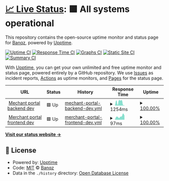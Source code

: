 # [📈 Live Status](https://status.banqz.com): <!--live status--> **🟩 All systems operational**

This repository contains the open-source uptime monitor and status page for [Banqz](banqz.com), powered by [Upptime](https://github.com/upptime/upptime).

[![Uptime CI](https://github.com/Banqzinc/upptime/workflows/Uptime%20CI/badge.svg)](https://github.com/Banqzinc/upptime/actions?query=workflow%3A%22Uptime+CI%22)
[![Response Time CI](https://github.com/Banqzinc/upptime/workflows/Response%20Time%20CI/badge.svg)](https://github.com/Banqzinc/upptime/actions?query=workflow%3A%22Response+Time+CI%22)
[![Graphs CI](https://github.com/Banqzinc/upptime/workflows/Graphs%20CI/badge.svg)](https://github.com/Banqzinc/upptime/actions?query=workflow%3A%22Graphs+CI%22)
[![Static Site CI](https://github.com/Banqzinc/upptime/workflows/Static%20Site%20CI/badge.svg)](https://github.com/Banqzinc/upptime/actions?query=workflow%3A%22Static+Site+CI%22)
[![Summary CI](https://github.com/Banqzinc/upptime/workflows/Summary%20CI/badge.svg)](https://github.com/Banqzinc/upptime/actions?query=workflow%3A%22Summary+CI%22)

With [Upptime](https://upptime.js.org), you can get your own unlimited and free uptime monitor and status page, powered entirely by a GitHub repository. We use [Issues](https://github.com/Banqzinc/upptime/issues) as incident reports, [Actions](https://github.com/Banqzinc/upptime/actions) as uptime monitors, and [Pages](https://status.banqz.com) for the status page.

<!--start: status pages-->
<!-- This summary is generated by Upptime (https://github.com/upptime/upptime) -->
<!-- Do not edit this manually, your changes will be overwritten -->
<!-- prettier-ignore -->
| URL | Status | History | Response Time | Uptime |
| --- | ------ | ------- | ------------- | ------ |
| <img alt="" src="https://icons.duckduckgo.com/ip3/merchant-backend-dev.quidkey.com.ico" height="13"> [Mechant portal backend dev](https://merchant-backend-dev.quidkey.com/health_check) | 🟩 Up | [mechant-portal-backend-dev.yml](https://github.com/Banqzinc/upptime/commits/HEAD/history/mechant-portal-backend-dev.yml) | <details><summary><img alt="Response time graph" src="./graphs/mechant-portal-backend-dev/response-time-week.png" height="20"> 1254ms</summary><br><a href="https://status.quidkey.com/history/mechant-portal-backend-dev"><img alt="Response time 586" src="https://img.shields.io/endpoint?url=https%3A%2F%2Fraw.githubusercontent.com%2FBanqzinc%2Fupptime%2FHEAD%2Fapi%2Fmechant-portal-backend-dev%2Fresponse-time.json"></a><br><a href="https://status.quidkey.com/history/mechant-portal-backend-dev"><img alt="24-hour response time 143" src="https://img.shields.io/endpoint?url=https%3A%2F%2Fraw.githubusercontent.com%2FBanqzinc%2Fupptime%2FHEAD%2Fapi%2Fmechant-portal-backend-dev%2Fresponse-time-day.json"></a><br><a href="https://status.quidkey.com/history/mechant-portal-backend-dev"><img alt="7-day response time 1254" src="https://img.shields.io/endpoint?url=https%3A%2F%2Fraw.githubusercontent.com%2FBanqzinc%2Fupptime%2FHEAD%2Fapi%2Fmechant-portal-backend-dev%2Fresponse-time-week.json"></a><br><a href="https://status.quidkey.com/history/mechant-portal-backend-dev"><img alt="30-day response time 586" src="https://img.shields.io/endpoint?url=https%3A%2F%2Fraw.githubusercontent.com%2FBanqzinc%2Fupptime%2FHEAD%2Fapi%2Fmechant-portal-backend-dev%2Fresponse-time-month.json"></a><br><a href="https://status.quidkey.com/history/mechant-portal-backend-dev"><img alt="1-year response time 586" src="https://img.shields.io/endpoint?url=https%3A%2F%2Fraw.githubusercontent.com%2FBanqzinc%2Fupptime%2FHEAD%2Fapi%2Fmechant-portal-backend-dev%2Fresponse-time-year.json"></a></details> | <details><summary><a href="https://status.quidkey.com/history/mechant-portal-backend-dev">100.00%</a></summary><a href="https://status.quidkey.com/history/mechant-portal-backend-dev"><img alt="All-time uptime 98.43%" src="https://img.shields.io/endpoint?url=https%3A%2F%2Fraw.githubusercontent.com%2FBanqzinc%2Fupptime%2FHEAD%2Fapi%2Fmechant-portal-backend-dev%2Fuptime.json"></a><br><a href="https://status.quidkey.com/history/mechant-portal-backend-dev"><img alt="24-hour uptime 100.00%" src="https://img.shields.io/endpoint?url=https%3A%2F%2Fraw.githubusercontent.com%2FBanqzinc%2Fupptime%2FHEAD%2Fapi%2Fmechant-portal-backend-dev%2Fuptime-day.json"></a><br><a href="https://status.quidkey.com/history/mechant-portal-backend-dev"><img alt="7-day uptime 100.00%" src="https://img.shields.io/endpoint?url=https%3A%2F%2Fraw.githubusercontent.com%2FBanqzinc%2Fupptime%2FHEAD%2Fapi%2Fmechant-portal-backend-dev%2Fuptime-week.json"></a><br><a href="https://status.quidkey.com/history/mechant-portal-backend-dev"><img alt="30-day uptime 98.43%" src="https://img.shields.io/endpoint?url=https%3A%2F%2Fraw.githubusercontent.com%2FBanqzinc%2Fupptime%2FHEAD%2Fapi%2Fmechant-portal-backend-dev%2Fuptime-month.json"></a><br><a href="https://status.quidkey.com/history/mechant-portal-backend-dev"><img alt="1-year uptime 98.43%" src="https://img.shields.io/endpoint?url=https%3A%2F%2Fraw.githubusercontent.com%2FBanqzinc%2Fupptime%2FHEAD%2Fapi%2Fmechant-portal-backend-dev%2Fuptime-year.json"></a></details>
| <img alt="" src="https://icons.duckduckgo.com/ip3/merchant-front-dev.quidkey.com.ico" height="13"> [Merchant portal frontend dev](https://merchant-front-dev.quidkey.com/healthcheck) | 🟩 Up | [merchant-portal-frontend-dev.yml](https://github.com/Banqzinc/upptime/commits/HEAD/history/merchant-portal-frontend-dev.yml) | <details><summary><img alt="Response time graph" src="./graphs/merchant-portal-frontend-dev/response-time-week.png" height="20"> 97ms</summary><br><a href="https://status.quidkey.com/history/merchant-portal-frontend-dev"><img alt="Response time 121" src="https://img.shields.io/endpoint?url=https%3A%2F%2Fraw.githubusercontent.com%2FBanqzinc%2Fupptime%2FHEAD%2Fapi%2Fmerchant-portal-frontend-dev%2Fresponse-time.json"></a><br><a href="https://status.quidkey.com/history/merchant-portal-frontend-dev"><img alt="24-hour response time 119" src="https://img.shields.io/endpoint?url=https%3A%2F%2Fraw.githubusercontent.com%2FBanqzinc%2Fupptime%2FHEAD%2Fapi%2Fmerchant-portal-frontend-dev%2Fresponse-time-day.json"></a><br><a href="https://status.quidkey.com/history/merchant-portal-frontend-dev"><img alt="7-day response time 97" src="https://img.shields.io/endpoint?url=https%3A%2F%2Fraw.githubusercontent.com%2FBanqzinc%2Fupptime%2FHEAD%2Fapi%2Fmerchant-portal-frontend-dev%2Fresponse-time-week.json"></a><br><a href="https://status.quidkey.com/history/merchant-portal-frontend-dev"><img alt="30-day response time 121" src="https://img.shields.io/endpoint?url=https%3A%2F%2Fraw.githubusercontent.com%2FBanqzinc%2Fupptime%2FHEAD%2Fapi%2Fmerchant-portal-frontend-dev%2Fresponse-time-month.json"></a><br><a href="https://status.quidkey.com/history/merchant-portal-frontend-dev"><img alt="1-year response time 121" src="https://img.shields.io/endpoint?url=https%3A%2F%2Fraw.githubusercontent.com%2FBanqzinc%2Fupptime%2FHEAD%2Fapi%2Fmerchant-portal-frontend-dev%2Fresponse-time-year.json"></a></details> | <details><summary><a href="https://status.quidkey.com/history/merchant-portal-frontend-dev">100.00%</a></summary><a href="https://status.quidkey.com/history/merchant-portal-frontend-dev"><img alt="All-time uptime 98.43%" src="https://img.shields.io/endpoint?url=https%3A%2F%2Fraw.githubusercontent.com%2FBanqzinc%2Fupptime%2FHEAD%2Fapi%2Fmerchant-portal-frontend-dev%2Fuptime.json"></a><br><a href="https://status.quidkey.com/history/merchant-portal-frontend-dev"><img alt="24-hour uptime 100.00%" src="https://img.shields.io/endpoint?url=https%3A%2F%2Fraw.githubusercontent.com%2FBanqzinc%2Fupptime%2FHEAD%2Fapi%2Fmerchant-portal-frontend-dev%2Fuptime-day.json"></a><br><a href="https://status.quidkey.com/history/merchant-portal-frontend-dev"><img alt="7-day uptime 100.00%" src="https://img.shields.io/endpoint?url=https%3A%2F%2Fraw.githubusercontent.com%2FBanqzinc%2Fupptime%2FHEAD%2Fapi%2Fmerchant-portal-frontend-dev%2Fuptime-week.json"></a><br><a href="https://status.quidkey.com/history/merchant-portal-frontend-dev"><img alt="30-day uptime 98.43%" src="https://img.shields.io/endpoint?url=https%3A%2F%2Fraw.githubusercontent.com%2FBanqzinc%2Fupptime%2FHEAD%2Fapi%2Fmerchant-portal-frontend-dev%2Fuptime-month.json"></a><br><a href="https://status.quidkey.com/history/merchant-portal-frontend-dev"><img alt="1-year uptime 98.43%" src="https://img.shields.io/endpoint?url=https%3A%2F%2Fraw.githubusercontent.com%2FBanqzinc%2Fupptime%2FHEAD%2Fapi%2Fmerchant-portal-frontend-dev%2Fuptime-year.json"></a></details>

<!--end: status pages-->

[**Visit our status website →**](https://status.banqz.com)

## 📄 License

- Powered by: [Upptime](https://github.com/upptime/upptime)
- Code: [MIT](./LICENSE) © [Banqz](banqz.com)
- Data in the `./history` directory: [Open Database License](https://opendatacommons.org/licenses/odbl/1-0/)
